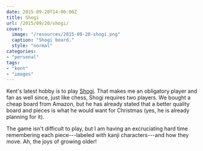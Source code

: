 ```yaml
---
date: 2015-09-20T14:00:00Z
title: Shogi
url: /2015/09/20/shogi/
cover:
  image: "/resources/2015-09-20-shogi.png"
  caption: "Shogi board."
  style: "normal"
categories:
- "personal"
tags:
- "kent"
- "images"
---
```


Kent's latest hobby is to play [Shogi](https://en.wikipedia.org/wiki/Shogi). That makes me an obligatory player and fan as well since, just like chess, Shogi requires two players. We bought a cheap board from Amazon, but he has already stated that a better quality board and pieces is what he would want for Christmas (yes, he is already planning for it).

The game isn't difficult to play, but I am having an excruciating hard time remembering each piece---labeled with kanji characters---and how they move. Ah, the joys of growing older!
